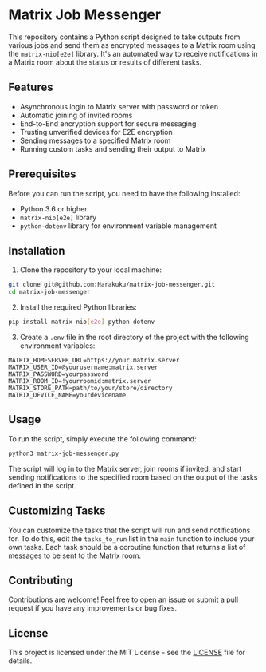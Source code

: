 # Matrix Job Messenger

This repository contains a Python script designed to take outputs from various jobs and send them as encrypted messages to a Matrix room using the `matrix-nio[e2e]` library. It's an automated way to receive notifications in a Matrix room about the status or results of different tasks.

## Features

- Asynchronous login to Matrix server with password or token
- Automatic joining of invited rooms
- End-to-End encryption support for secure messaging
- Trusting unverified devices for E2E encryption
- Sending messages to a specified Matrix room
- Running custom tasks and sending their output to Matrix

## Prerequisites

Before you can run the script, you need to have the following installed:

- Python 3.6 or higher
- `matrix-nio[e2e]` library
- `python-dotenv` library for environment variable management

## Installation

1. Clone the repository to your local machine:

```bash
git clone git@github.com:Narakuku/matrix-job-messenger.git
cd matrix-job-messenger
```

2. Install the required Python libraries:

```bash
pip install matrix-nio[e2e] python-dotenv
```

3. Create a `.env` file in the root directory of the project with the following environment variables:

```plaintext
MATRIX_HOMESERVER_URL=https://your.matrix.server
MATRIX_USER_ID=@yourusername:matrix.server
MATRIX_PASSWORD=yourpassword
MATRIX_ROOM_ID=!yourroomid:matrix.server
MATRIX_STORE_PATH=path/to/your/store/directory
MATRIX_DEVICE_NAME=yourdevicename
```

## Usage

To run the script, simply execute the following command:

```bash
python3 matrix-job-messenger.py
```

The script will log in to the Matrix server, join rooms if invited, and start sending notifications to the specified room based on the output of the tasks defined in the script.

## Customizing Tasks

You can customize the tasks that the script will run and send notifications for. To do this, edit the `tasks_to_run` list in the `main` function to include your own tasks. Each task should be a coroutine function that returns a list of messages to be sent to the Matrix room.

## Contributing

Contributions are welcome! Feel free to open an issue or submit a pull request if you have any improvements or bug fixes.

## License

This project is licensed under the MIT License - see the [LICENSE](LICENSE) file for details.